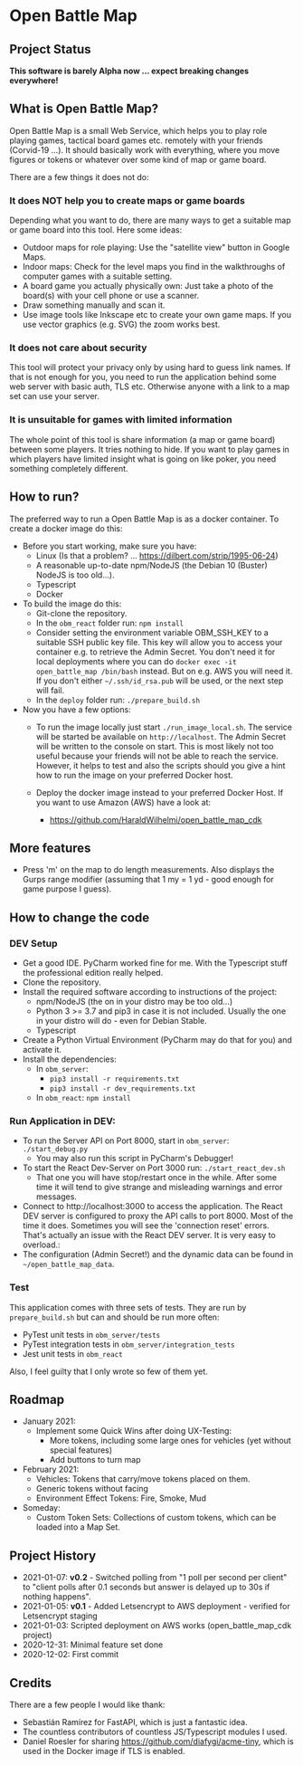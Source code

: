 # Open Battle Map

## Project Status

**This software is barely Alpha now ... expect breaking changes everywhere!**

## What is Open Battle Map?

Open Battle Map is a small Web Service, which helps you to play role playing games,
tactical board games etc. remotely with your friends (Corvid-19 ...). It should
basically work with everything, where you move figures or tokens or whatever over
some kind of map or game board.

There are a few things it does not do:

### It does NOT help you to create maps or game boards

Depending what you want to do, there are many ways to get a suitable map or game
board into this tool. Here some ideas:

 * Outdoor maps for role playing: Use the "satellite view" button in Google Maps.
 * Indoor maps: Check for the level maps you find in the walkthroughs of
   computer games with a suitable setting. 
 * A board game you actually physically own: Just take a photo of the board(s)
   with your cell phone or use a scanner.
 * Draw something manually and scan it.
 * Use image tools like Inkscape etc to create your own game maps. If you
   use vector graphics (e.g. SVG) the zoom works best.
 
### It does not care about security

This tool will protect your privacy only by using hard to guess link names.
If that is not enough for you, you need to run the application behind some
web server with basic auth, TLS etc. Otherwise anyone with a link to a map set
can use your server.

### It is unsuitable for games with limited information

The whole point of this tool is share information (a map or game board) between
some players. It tries nothing to hide. If you want to play games in which
players have limited insight what is going on like poker, you need something
completely different. 

## How to run?

The preferred way to run a Open Battle Map is as a docker container. To create
a docker image do this:

 * Before you start working, make sure you have:
   * Linux (Is that a problem? ... https://dilbert.com/strip/1995-06-24)
   * A reasonable up-to-date npm/NodeJS (the Debian 10 (Buster) NodeJS is too old...).
   * Typescript
   * Docker 
 * To build the image do this:
   * Git-clone the repository.
   * In the `obm_react` folder run: `npm install`
   * Consider setting the environment variable OBM_SSH_KEY to a suitable SSH public key file.
     This key will allow you to access your container e.g. to retrieve the Admin Secret.
     You don't need it for local deployments where you can do `docker exec -it open_battle_map /bin/bash`
     instead. But on e.g. AWS you will need it. If you don't either `~/.ssh/id_rsa.pub` will
     be used, or the next step will fail.
   * In the `deploy` folder run: `./prepare_build.sh`
 * Now you have a few options:
   * To run the image locally just start `./run_image_local.sh`. The service will be started be
     available on `http://localhost`. The Admin Secret will be written to the console on start.
     This is most likely not too useful because your friends will not be able to reach the
     service. However, it helps to test and also the scripts should you give a hint how to run the
     image on your preferred Docker host.
   * Deploy the docker image instead to your preferred Docker Host. If you want to use
     Amazon (AWS) have a look at:
     
     * https://github.com/HaraldWilhelmi/open_battle_map_cdk
 
## More features

 * Press 'm' on the map to do length measurements. Also displays the Gurps range modifier
   (assuming that 1 my = 1 yd - good enough for game purpose I guess).

## How to change the code

### DEV Setup

 * Get a good IDE. PyCharm worked fine for me. With the Typescript stuff the
   professional edition really helped.
 * Clone the repository.
 * Install the required software according to instructions of the project:
   * npm/NodeJS (the on in your distro may be too old...)
   * Python 3 >= 3.7 and pip3 in case it is not included. Usually the one in your distro will do - even for Debian Stable.
   * Typescript
 * Create a Python Virtual Environment (PyCharm may do that for you) and activate it.
 * Install the dependencies:
   * In `obm_server`: 
     * `pip3 install -r requirements.txt`
     * `pip3 install -r dev_requirements.txt`
   * In `obm_react`: `npm install`
   
### Run Application in DEV:

 * To run the Server API on Port 8000, start in `obm_server`: `./start_debug.py`
   * You may also run this script in PyCharm's Debugger!
 * To start the React Dev-Server on Port 3000 run: `./start_react_dev.sh`
   * That one you will have stop/restart once in the while. After some time it will
     tend to give strange and misleading warnings and error messages.
 * Connect to http://localhost:3000 to access the application. The React DEV server is
   configured to proxy the API calls to port 8000. Most of the time it does. Sometimes
   you will see the 'connection reset' errors. That's actually an issue with the React DEV server.
   It is very easy to overload.:
 * The configuration (Admin Secret!) and the dynamic data can be found in
   `~/open_battle_map_data`.
   
### Test

This application comes with three sets of tests. They are run by `prepare_build.sh`
but can and should be run more often:

 * PyTest unit tests in `obm_server/tests`
 * PyTest integration tests in `obm_server/integration_tests`
 * Jest unit tests in `obm_react`

Also, I feel guilty that I only wrote so few of them yet.


## Roadmap

 * January 2021:
   * Implement some Quick Wins after doing UX-Testing:
     * More tokens, including some large ones for vehicles (yet without special features)
     * Add buttons to turn map
 * February 2021:
   * Vehicles: Tokens that carry/move tokens placed on them.
   * Generic tokens without facing
   * Environment Effect Tokens: Fire, Smoke, Mud
 * Someday:
   * Custom Token Sets: Collections of custom tokens, which can be loaded
     into a Map Set.

## Project History

 * 2021-01-07: **v0.2** - Switched polling from "1 poll per second per client" to "client polls after 0.1
   seconds but answer is delayed up to 30s if nothing happens". 
 * 2021-01-05: **v0.1** - Added Letsencrypt to AWS deployment - verified for Letsencrypt staging
 * 2021-01-03: Scripted deployment on AWS works (open_battle_map_cdk project)
 * 2020-12-31: Minimal feature set done
 * 2020-12-02: First commit

## Credits

There are a few people I would like thank:
 * Sebastián Ramírez for FastAPI, which is just a fantastic idea.
 * The countless contributors of countless JS/Typescript modules I used.
 * Daniel Roesler for sharing https://github.com/diafygi/acme-tiny, which is used
   in the Docker image if TLS is enabled.
